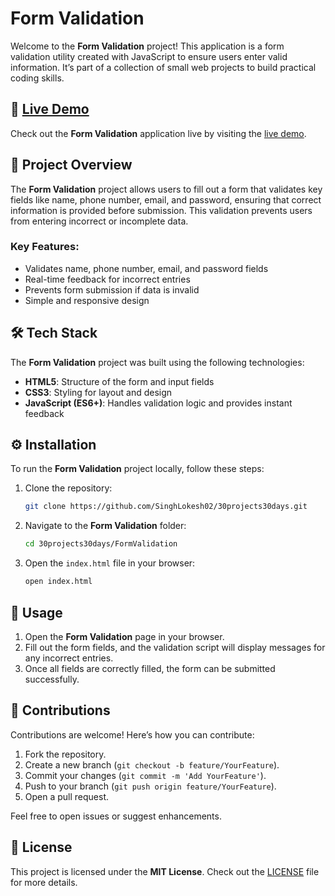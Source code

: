 # Form Validation

Welcome to the **Form Validation** project! This application is a form validation utility created with JavaScript to ensure users enter valid information. It’s part of a collection of small web projects to build practical coding skills.

## 🔗 [Live Demo]()

Check out the **Form Validation** application live by visiting the [live demo]().


## 📖 Project Overview

The **Form Validation** project allows users to fill out a form that validates key fields like name, phone number, email, and password, ensuring that correct information is provided before submission. This validation prevents users from entering incorrect or incomplete data.

### Key Features:
- Validates name, phone number, email, and password fields
- Real-time feedback for incorrect entries
- Prevents form submission if data is invalid
- Simple and responsive design

## 🛠️ Tech Stack

The **Form Validation** project was built using the following technologies:

- **HTML5**: Structure of the form and input fields
- **CSS3**: Styling for layout and design
- **JavaScript (ES6+)**: Handles validation logic and provides instant feedback

## ⚙️ Installation

To run the **Form Validation** project locally, follow these steps:

1. Clone the repository:
    ```bash
    git clone https://github.com/SinghLokesh02/30projects30days.git
    ```

2. Navigate to the **Form Validation** folder:
    ```bash
    cd 30projects30days/FormValidation
    ```

3. Open the `index.html` file in your browser:
    ```bash
    open index.html
    ```

## 🚀 Usage

1. Open the **Form Validation** page in your browser.
2. Fill out the form fields, and the validation script will display messages for any incorrect entries.
3. Once all fields are correctly filled, the form can be submitted successfully.

## 🤝 Contributions

Contributions are welcome! Here’s how you can contribute:

1. Fork the repository.
2. Create a new branch (`git checkout -b feature/YourFeature`).
3. Commit your changes (`git commit -m 'Add YourFeature'`).
4. Push to your branch (`git push origin feature/YourFeature`).
5. Open a pull request.

Feel free to open issues or suggest enhancements.

## 📜 License

This project is licensed under the **MIT License**. Check out the [LICENSE](../LICENSE) file for more details.

 
 